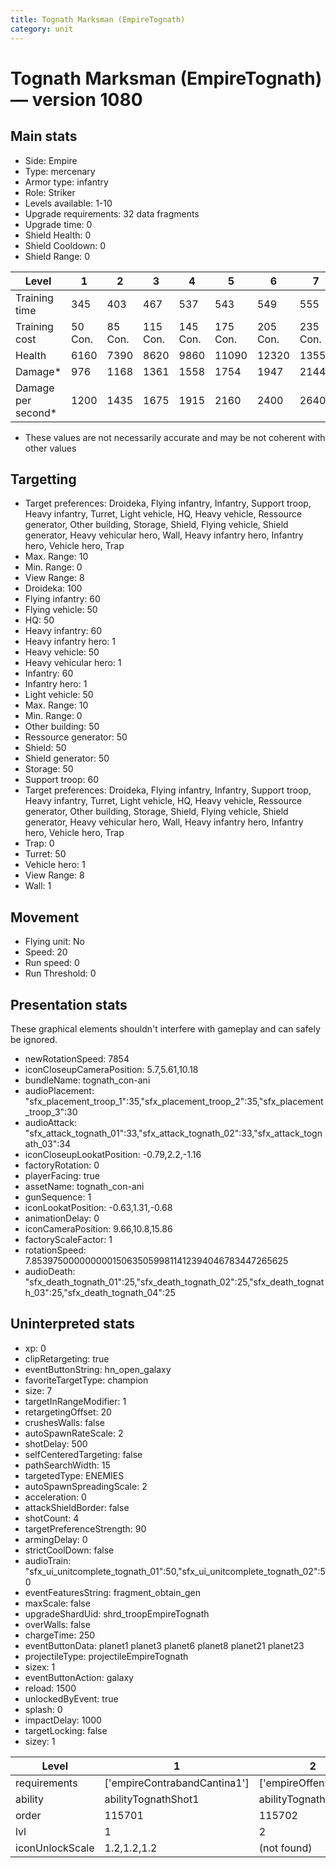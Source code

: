 ```yaml
---
title: Tognath Marksman (EmpireTognath)
category: unit
---
```


# Tognath Marksman (EmpireTognath) — version 1080

## Main stats

  * Side: Empire
  * Type: mercenary
  * Armor type: infantry
  * Role: Striker
  * Levels available: 1-10
  * Upgrade requirements: 32 data fragments
  * Upgrade time: 0
  * Shield Health: 0
  * Shield Cooldown: 0
  * Shield Range: 0

|Level             |1      |2      |3       |4       |5       |6       |7       |8       |9       |10      |
|------------------|-------|-------|--------|--------|--------|--------|--------|--------|--------|--------|
|Training time     |345    |403    |467     |537     |543     |549     |555     |561     |567     |573     |
|Training cost     |50 Con.|85 Con.|115 Con.|145 Con.|175 Con.|205 Con.|235 Con.|265 Con.|295 Con.|325 Con.|
|Health            |6160   |7390   |8620    |9860    |11090   |12320   |13550   |14780   |16020   |18480   |
|Damage*           |976    |1168   |1361    |1558    |1754    |1947    |2144    |2336    |2529    |2918    |
|Damage per second*|1200   |1435   |1675    |1915    |2160    |2400    |2640    |2875    |3115    |3590    |

* These values are not necessarily accurate and may be not coherent with other values

## Targetting

  * Target preferences: Droideka, Flying infantry, Infantry, Support troop, Heavy infantry, Turret, Light vehicle, HQ, Heavy vehicle, Ressource generator, Other building, Storage, Shield, Flying vehicle, Shield generator, Heavy vehicular hero, Wall, Heavy infantry hero, Infantry hero, Vehicle hero, Trap
  * Max. Range: 10
  * Min. Range: 0
  * View Range: 8
  * Droideka: 100
  * Flying infantry: 60
  * Flying vehicle: 50
  * HQ: 50
  * Heavy infantry: 60
  * Heavy infantry hero: 1
  * Heavy vehicle: 50
  * Heavy vehicular hero: 1
  * Infantry: 60
  * Infantry hero: 1
  * Light vehicle: 50
  * Max. Range: 10
  * Min. Range: 0
  * Other building: 50
  * Ressource generator: 50
  * Shield: 50
  * Shield generator: 50
  * Storage: 50
  * Support troop: 60
  * Target preferences: Droideka, Flying infantry, Infantry, Support troop, Heavy infantry, Turret, Light vehicle, HQ, Heavy vehicle, Ressource generator, Other building, Storage, Shield, Flying vehicle, Shield generator, Heavy vehicular hero, Wall, Heavy infantry hero, Infantry hero, Vehicle hero, Trap
  * Trap: 0
  * Turret: 50
  * Vehicle hero: 1
  * View Range: 8
  * Wall: 1

## Movement

  * Flying unit: No
  * Speed: 20
  * Run speed: 0
  * Run Threshold: 0

## Presentation stats

These graphical elements shouldn't interfere with gameplay and can safely be ignored.

  * newRotationSpeed: 7854
  * iconCloseupCameraPosition: 5.7,5.61,10.18
  * bundleName: tognath_con-ani
  * audioPlacement: "sfx_placement_troop_1":35,"sfx_placement_troop_2":35,"sfx_placement_troop_3":30
  * audioAttack: "sfx_attack_tognath_01":33,"sfx_attack_tognath_02":33,"sfx_attack_tognath_03":34
  * iconCloseupLookatPosition: -0.79,2.2,-1.16
  * factoryRotation: 0
  * playerFacing: true
  * assetName: tognath_con-ani
  * gunSequence: 1
  * iconLookatPosition: -0.63,1.31,-0.68
  * animationDelay: 0
  * iconCameraPosition: 9.66,10.8,15.86
  * factoryScaleFactor: 1
  * rotationSpeed: 7.8539750000000001506350599811412394046783447265625
  * audioDeath: "sfx_death_tognath_01":25,"sfx_death_tognath_02":25,"sfx_death_tognath_03":25,"sfx_death_tognath_04":25

## Uninterpreted stats

  * xp: 0
  * clipRetargeting: true
  * eventButtonString: hn_open_galaxy
  * favoriteTargetType: champion
  * size: 7
  * targetInRangeModifier: 1
  * retargetingOffset: 20
  * crushesWalls: false
  * autoSpawnRateScale: 2
  * shotDelay: 500
  * selfCenteredTargeting: false
  * pathSearchWidth: 15
  * targetedType: ENEMIES
  * autoSpawnSpreadingScale: 2
  * acceleration: 0
  * attackShieldBorder: false
  * shotCount: 4
  * targetPreferenceStrength: 90
  * armingDelay: 0
  * strictCoolDown: false
  * audioTrain: "sfx_ui_unitcomplete_tognath_01":50,"sfx_ui_unitcomplete_tognath_02":50
  * eventFeaturesString: fragment_obtain_gen
  * maxScale: false
  * upgradeShardUid: shrd_troopEmpireTognath
  * overWalls: false
  * chargeTime: 250
  * eventButtonData: planet1 planet3 planet6 planet8 planet21 planet23
  * projectileType: projectileEmpireTognath
  * sizex: 1
  * eventButtonAction: galaxy
  * reload: 1500
  * unlockedByEvent: true
  * splash: 0
  * impactDelay: 1000
  * targetLocking: false
  * sizey: 1

|Level          |1                           |2                    |3                    |4                    |5                    |6                    |7                    |8                    |9                    |10                    |
|---------------|----------------------------|---------------------|---------------------|---------------------|---------------------|---------------------|---------------------|---------------------|---------------------|----------------------|
|requirements   |['empireContrabandCantina1']|['empireOffenseLab2']|['empireOffenseLab3']|['empireOffenseLab4']|['empireOffenseLab5']|['empireOffenseLab6']|['empireOffenseLab7']|['empireOffenseLab8']|['empireOffenseLab9']|['empireOffenseLab10']|
|ability        |abilityTognathShot1         |abilityTognathShot2  |abilityTognathShot3  |abilityTognathShot4  |abilityTognathShot5  |abilityTognathShot6  |abilityTognathShot7  |abilityTognathShot8  |abilityTognathShot9  |abilityTognathShot10  |
|order          |115701                      |115702               |115703               |115704               |115705               |115706               |115707               |115708               |115709               |115710                |
|lvl            |1                           |2                    |3                    |4                    |5                    |6                    |7                    |8                    |9                    |10                    |
|iconUnlockScale|1.2,1.2,1.2                 |(not found)          |(not found)          |(not found)          |(not found)          |(not found)          |(not found)          |(not found)          |(not found)          |(not found)           |

